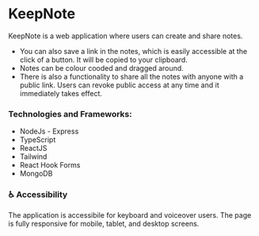 # KeepNote

KeepNote is a web application where users can create and share notes.

- You can also save a link in the notes, which is easily accessible at the click of a button. It will be copied to your clipboard.
- Notes can be colour cooded and dragged around.
- There is also a functionality to share all the notes with anyone with a public link. Users can revoke public access at any time and it immediately takes effect.

### Technologies and Frameworks:

- NodeJs - Express
- TypeScript
- ReactJS
- Tailwind
- React Hook Forms
- MongoDB

### ♿️ Accessibility

The application is accessibile for keyboard and voiceover users. The page is fully responsive for mobile, tablet, and desktop screens.
